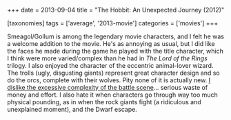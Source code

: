+++
date = 2013-09-04
title = "The Hobbit: An Unexpected Journey (2012)"

[taxonomies]
tags = ['average', '2013-movie']
categories = ['movies']
+++

Smeagol/Gollum is among the legendary movie characters, and I felt he
was a welcome addition to the movie. He\'s as annoying as usual, but I
did like the faces he made during the game he played with the title
character, which I think were more varied/complex than he had in *The
Lord of the Rings* trilogy. I also enjoyed the character of the
eccentric animal-lover wizard. The trolls (ugly, disgusting giants)
represent great character design and so do the orcs, complete with their
wolves. Pity none of it is actually new. [I dislike the excessive
complexity of the battle scene]\... serious waste of money and effort. I
also hate it when characters go through way too much physical pounding,
as in when the rock giants fight (a ridiculous and unexplained moment),
and the Dwarf escape.

  [I dislike the excessive complexity of the battle scene]: http://movies.tshepang.net/overly-complex-action-sequences
